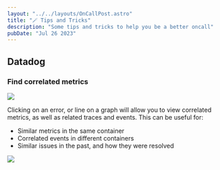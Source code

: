 ```yaml
---
layout: "../../layouts/OnCallPost.astro"
title: "🪄 Tips and Tricks"
description: "Some tips and tricks to help you be a better oncall"
pubDate: "Jul 26 2023"
---
```


## Datadog

### Find correlated metrics

<img src="/find-correlated-metrics.png" />

Clicking on an error, or line on a graph will allow you to view correlated metrics, as well as related traces and events. This can be useful for:

- Similar metrics in the same container
- Correlated events in different containers 
- Similar issues in the past, and how they were resolved

<img src="/correlated-metrics.png" /><br>